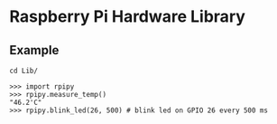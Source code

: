 # Raspberry Pi Hardware Library

## Example

`cd Lib/`

```[python]
>>> import rpipy
>>> rpipy.measure_temp()
"46.2'C"
>>> rpipy.blink_led(26, 500) # blink led on GPIO 26 every 500 ms
```
